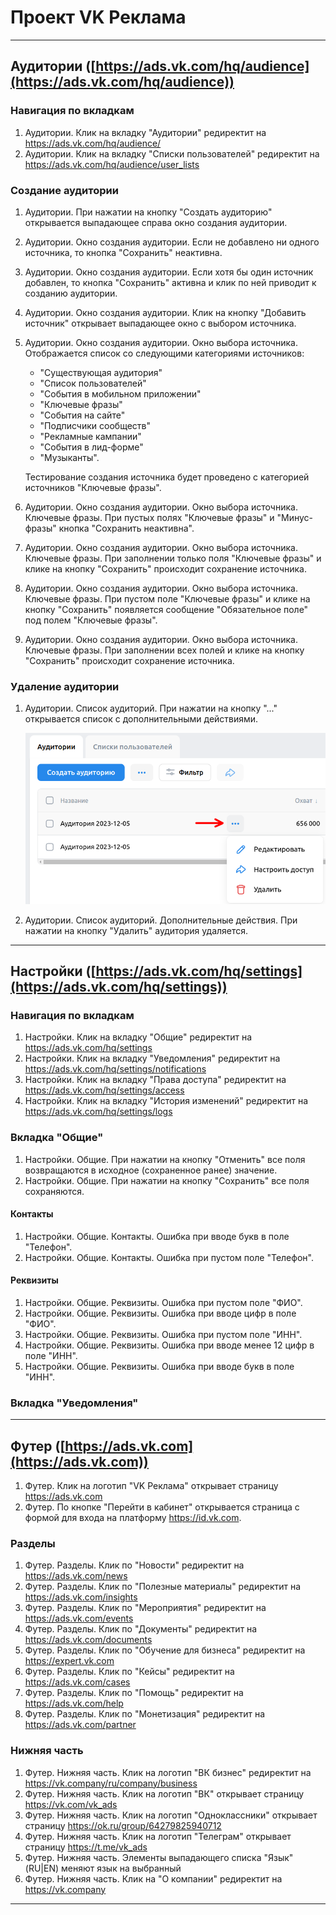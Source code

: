# Проект VK Реклама

---

## Аудитории ([https://ads.vk.com/hq/audience](https://ads.vk.com/hq/audience))

### Навигация по вкладкам

1. Аудитории. Клик на вкладку "Аудитории" редиректит на https://ads.vk.com/hq/audience/
2. Аудитории. Клик на вкладку "Списки пользователей" редиректит на https://ads.vk.com/hq/audience/user_lists

### Создание аудитории

1. Аудитории. При нажатии на кнопку "Создать аудиторию" открывается выпадающее справа окно создания аудитории.
2. Аудитории. Окно создания аудитории. Если не добавлено ни одного источника, то кнопка "Сохранить" неактивна.
3. Аудитории. Окно создания аудитории. Если хотя бы один источник добавлен, то кнопка "Сохранить" активна и клик по ней
   приводит к созданию аудитории.
4. Аудитории. Окно создания аудитории. Клик на кнопку "Добавить источник" открывает выпадающее окно с выбором источника.
5. Аудитории. Окно создания аудитории. Окно выбора источника. Отображается список со следующими категориями источников:
    - "Существующая аудитория"
    - "Список пользователей"
    - "События в мобильном приложении"
    - "Ключевые фразы"
    - "События на сайте"
    - "Подписчики сообществ"
    - "Рекламные кампании"
    - "События в лид-форме"
    - "Музыканты".

   Тестирование создания источника будет проведено с категорией источников "Ключевые фразы".
6. Аудитории. Окно создания аудитории. Окно выбора источника. Ключевые фразы. При пустых полях "Ключевые фразы" и
   "Минус-фразы" кнопка "Сохранить неактивна".
7. Аудитории. Окно создания аудитории. Окно выбора источника. Ключевые фразы. При заполнении только поля "Ключевые
   фразы" и клике на кнопку "Сохранить" происходит сохранение источника.
8. Аудитории. Окно создания аудитории. Окно выбора источника. Ключевые фразы. При пустом поле "Ключевые фразы" и клике
   на кнопку "Сохранить" появляется сообщение "Обязательное поле" под полем "Ключевые фразы".
9. Аудитории. Окно создания аудитории. Окно выбора источника. Ключевые фразы. При заполнении всех полей и клике на
   кнопку "Сохранить" происходит сохранение источника.

### Удаление аудитории

1. Аудитории. Список аудиторий. При нажатии на кнопку "..." открывается список с дополнительными действиями.

   ![img.png](img.png)

2. Аудитории. Список аудиторий. Дополнительные действия. При нажатии на кнопку "Удалить" аудитория удаляется.

---

## Настройки ([https://ads.vk.com/hq/settings](https://ads.vk.com/hq/settings))

### Навигация по вкладкам

1. Настройки. Клик на вкладку "Общие" редиректит на https://ads.vk.com/hq/settings
2. Настройки. Клик на вкладку "Уведомления" редиректит на https://ads.vk.com/hq/settings/notifications
3. Настройки. Клик на вкладку "Права доступа" редиректит на https://ads.vk.com/hq/settings/access
4. Настройки. Клик на вкладку "История изменений" редиректит на https://ads.vk.com/hq/settings/logs

### Вкладка "Общие"

1. Настройки. Общие. При нажатии на кнопку "Отменить" все поля возвращаются в исходное (сохраненное ранее) значение.
2. Настройки. Общие. При нажатии на кнопку "Сохранить" все поля сохраняются.

#### Контакты

1. Настройки. Общие. Контакты. Ошибка при вводе букв в поле "Телефон".
2. Настройки. Общие. Контакты. Ошибка при пустом поле "Телефон".

#### Реквизиты

1. Настройки. Общие. Реквизиты. Ошибка при пустом поле "ФИО".
2. Настройки. Общие. Реквизиты. Ошибка при вводе цифр в поле "ФИО".
3. Настройки. Общие. Реквизиты. Ошибка при пустом поле "ИНН".
4. Настройки. Общие. Реквизиты. Ошибка при вводе менее 12 цифр в поле "ИНН".
5. Настройки. Общие. Реквизиты. Ошибка при вводе букв в поле "ИНН".

### Вкладка "Уведомления"

---

## Футер ([https://ads.vk.com](https://ads.vk.com))

1. Футер. Клик на логотип "VK Реклама" открывает страницу https://ads.vk.com
2. Футер. По кнопке "Перейти в кабинет" открывается страница с формой для входа на платформу https://id.vk.com.

### Разделы

1. Футер. Разделы. Клик по "Новости" редиректит на https://ads.vk.com/news
2. Футер. Разделы. Клик по "Полезные материалы" редиректит на https://ads.vk.com/insights
3. Футер. Разделы. Клик по "Мероприятия" редиректит на https://ads.vk.com/events
4. Футер. Разделы. Клик по "Документы" редиректит на https://ads.vk.com/documents
5. Футер. Разделы. Клик по "Обучение для бизнеса" редиректит на https://expert.vk.com
6. Футер. Разделы. Клик по "Кейсы" редиректит на https://ads.vk.com/cases
7. Футер. Разделы. Клик по "Помощь" редиректит на https://ads.vk.com/help
8. Футер. Разделы. Клик по "Монетизация" редиректит на https://ads.vk.com/partner

### Нижняя часть

1. Футер. Нижняя часть. Клик на логотип "ВК бизнес" редиректит на https://vk.company/ru/company/business
2. Футер. Нижняя часть. Клик на логотип "ВК" открывает страницу https://vk.com/vk_ads
3. Футер. Нижняя часть. Клик на логотип "Одноклассники" открывает страницу https://ok.ru/group/64279825940712
4. Футер. Нижняя часть. Клик на логотип "Телеграм" открывает страницу https://t.me/vk_ads
5. Футер. Нижняя часть. Элементы выпадающего списка "Язык" (RU|EN) меняют язык на выбранный
6. Футер. Нижняя часть. Клик на "О компании" редиректит на https://vk.company

---
